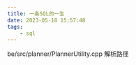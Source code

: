 ```yaml
---
title: 一条SQL的一生
date: 2023-05-18 15:57:48
tags:
    - sql
---
```


be/src/planner/PlannerUtility.cpp    解析路径